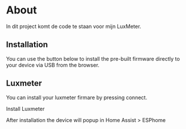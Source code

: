# About

In dit project komt de code te staan voor mijn LuxMeter.

## Installation

You can use the button below to install the pre-built firmware directly to your device via USB from the browser.

## Luxmeter

You can install your luxmeter firmare by pressing connect.

<esp-web-install-button manifest="./luxmetertestname-esp8266/myesphome-luxmeter-manifest.json"> Install Luxmeter</esp-web-install-button>

After installation the device will popup in Home Assist > ESPhome

<script type="module" src="https://unpkg.com/esp-web-tools@9/dist/web/install-button.js?module"></script>
